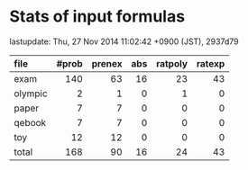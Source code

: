 
# Stats of input formulas

lastupdate: Thu, 27 Nov 2014 11:02:42 +0900 (JST), 2937d79

|file| #prob | prenex | abs | ratpoly | ratexp|
|:--|--:|--:|--:|--:|--:|
| exam |  140  |  63  |  16  |  23  |  43  |
| olympic |  2  |  1  |  0  |  1  |  0  |
| paper |  7 | 7 | 0 | 0 | 0 |
| qebook |  7 | 7 | 0 | 0 | 0 |
| toy | 12 | 12 | 0 | 0 | 0 |
|total | 168 | 90 | 16 | 24 | 43 |

